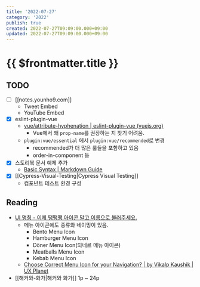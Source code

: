 ```yaml
---
title: '2022-07-27'
category: '2022'
publish: true
created: 2022-07-27T09:09:00.000+09:00
updated: 2022-07-27T09:09:00.000+09:00
---
```


# {{ $frontmatter.title }}

## TODO

- [ ] [[notes.younho9.com]]
  - Tweet Embed
  - YouTube Embed
- [x] eslint-plugin-vue
  - [vue/attribute-hyphenation | eslint-plugin-vue (vuejs.org)](https://eslint.vuejs.org/rules/attribute-hyphenation.html)
    - Vue에서 왜 `prop-name`를 권장하는 지 찾기 어려움.
  - `plugin:vue/essential` 에서 `plugin:vue/recommended`로 변경
    - recommended가 더 많은 룰들을 포함하고 있음
    - order-in-component 등
- [x] 스토리북 문서 예제 추가
  - [Basic Syntax | Markdown Guide](https://www.markdownguide.org/basic-syntax/)
- [x] [[Cypress-Visual-Testing|Cypress Visual Testing]]
  - 컴포넌트 테스트 환경 구성

## Reading

- [UI 명칭 - 이제 땡땡땡 아이콘 말고 이름으로 불러주세요.](https://chaeyeon-chaeyeon.tistory.com/67)
  - 메뉴 아이콘에도 종류와 네이밍이 있음.
    - Bento Menu Icon
    - Hamburger Menu Icon
    - Döner Menu Icon(되네르 메뉴 아이콘)
    - Meatballs Menu Icon
    - Kebab Menu Icon
  - [Choose Correct Menu Icon for your Navigation? | by Vikalp Kaushik | UX Planet](https://uxplanet.org/choose-correct-menu-icon-for-your-navigation-7ffc22df80ac)
- [[해커와-화가|해커와 화가]] 1p ~ 24p
